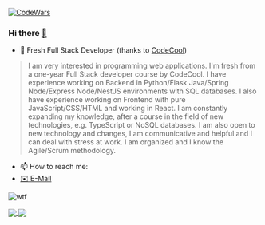 [![CodeWars](https://www.codewars.com/users/Deadjim/badges/large)](https://www.codewars.com/users/Deadjim)
### Hi there [👋](https://github.com/OchotaDariusz)

<!--
**ochotadariusz/ochotadariusz** is a ✨ _special_ ✨ repository because its `README.md` (this file) appears on your GitHub profile.

Here are some ideas to get you started:
-->
<!--- 🔭 I’m currently working on own private blockchain network and mining/staking cryptocurrency pool -->
- 🌱 Fresh Full Stack Developer (thanks to [CodeCool](https://codecool.com))

> I am very interested in programming web applications. I'm fresh from a one-year Full Stack developer course by CodeCool. I have experience working on Backend in Python/Flask Java/Spring Node/Express Node/NestJS environments with SQL databases. I also have experience working on Frontend with pure JavaScript/CSS/HTML and working in React. I am constantly expanding my knowledge, after a course in the field of new technologies, e.g. TypeScript or NoSQL databases. I am also open to new technology and changes, I am communicative and helpful and I can deal with stress at work. I am organized and I know the Agile/Scrum methodology.

<!-- - 👯 I’m looking to collaborate on ... i'll be glad if any my idea will help someone with anything
- 🤔 I’m looking for help with ... 
- 💬 Ask me about ...
- 😄 Pronouns: ... -->
- 📫 How to reach me: 
-    [✉️ E-Mail](mailto:ochota.dariusz@gmail.com?subject=[GitHub]%20Source%20Han%20Sans)


![wtf](https://runway.com/images/Huh.gif)


<a href="https://github.com/ochotadariusz">
  <img align="center" src="https://github-readme-stats.vercel.app/api?username=ochotadariusz&count_private=false&hide=stars&hide_border=true&show_icons=true&theme=onedark&custom_title=My%20GitHub%20Stats!" />
</a>
<a href="https://github.com/ochotadariusz">
  <img align="center" src="https://github-readme-stats.vercel.app/api/top-langs/?username=ochotadariusz&hide_border=true&layout=compact&count_private=false&hide=stars&show_icons=true&theme=onedark&custom_title=Languages%20I%20Use!" />
</a>
